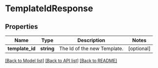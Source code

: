 # TemplateIdResponse

## Properties
Name | Type | Description | Notes
------------ | ------------- | ------------- | -------------
**template_id** | **string** | The Id of the new Template. | [optional] 

[[Back to Model list]](../../README.md#documentation-for-models) [[Back to API list]](../../README.md#documentation-for-api-endpoints) [[Back to README]](../../README.md)

